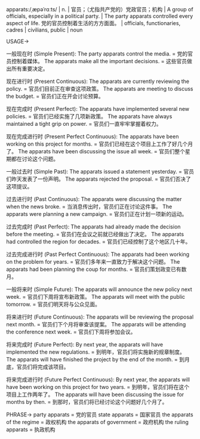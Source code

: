 apparats:/ˌæpəˈrɑːts/ | n. |  官员；（尤指共产党的）党政官员；机构 | A group of officials, especially in a political party.  |  The party apparats controlled every aspect of life.  党的官员控制着生活的方方面面。 |  officials, functionaries, cadres |  civilians,  public | noun

USAGE->

一般现在时 (Simple Present):
The party apparats control the media. = 党的官员控制着媒体。
The apparats make all the important decisions. = 这些官员做出所有重要决定。

现在进行时 (Present Continuous):
The apparats are currently reviewing the policy. = 官员们目前正在审查这项政策。
The apparats are meeting to discuss the budget. = 官员们正在开会讨论预算。

现在完成时 (Present Perfect):
The apparats have implemented several new policies. = 官员们已经实施了几项新政策。
The apparats have always maintained a tight grip on power. = 官员们一直牢牢掌握着权力。

现在完成进行时 (Present Perfect Continuous):
The apparats have been working on this project for months. = 官员们已经在这个项目上工作了好几个月了。
The apparats have been discussing the issue all week. = 官员们整个星期都在讨论这个问题。

一般过去时 (Simple Past):
The apparats issued a statement yesterday. = 官员们昨天发表了一份声明。
The apparats rejected the proposal. = 官员们否决了这项提议。

过去进行时 (Past Continuous):
The apparats were discussing the matter when the news broke. = 当消息传出时，官员们正在讨论这件事。
The apparats were planning a new campaign. = 官员们正在计划一项新的运动。

过去完成时 (Past Perfect):
The apparats had already made the decision before the meeting. = 官员们在会议之前就已经做出了决定。
The apparats had controlled the region for decades. = 官员们已经控制了这个地区几十年。

过去完成进行时 (Past Perfect Continuous):
The apparats had been working on the problem for years. = 官员们多年来一直致力于解决这个问题。
The apparats had been planning the coup for months. = 官员们策划政变已有数月。

一般将来时 (Simple Future):
The apparats will announce the new policy next week. = 官员们下周将宣布新政策。
The apparats will meet with the public tomorrow. = 官员们明天将与公众见面。

将来进行时 (Future Continuous):
The apparats will be reviewing the proposal next month. = 官员们下个月将审查该提案。
The apparats will be attending the conference next week. = 官员们下周将参加会议。

将来完成时 (Future Perfect):
By next year, the apparats will have implemented the new regulations. = 到明年，官员们将实施新的规章制度。
The apparats will have finished the project by the end of the month. = 到月底，官员们将完成该项目。

将来完成进行时 (Future Perfect Continuous):
By next year, the apparats will have been working on this project for two years. = 到明年，官员们将在这个项目上工作两年了。
The apparats will have been discussing the issue for months by then. = 到那时，官员们将已经讨论这个问题好几个月了。

PHRASE->
party apparats = 党的官员
state apparats = 国家官员
the apparats of the regime = 政权机构
the apparats of government = 政府机构
the ruling apparats = 执政机构
